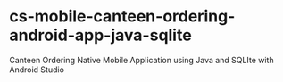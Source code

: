 # cs-mobile-canteen-ordering-android-app-java-sqlite
Canteen Ordering Native Mobile Application using Java and SQLIte with Android Studio
